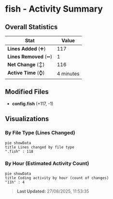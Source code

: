 # fish - Activity Summary 

## Overall Statistics

| Stat                   | Value                                                             |
| ---------------------- | ----------------------------------------------------------------- |
| **Lines Added** (➕)   | 117                                          |
| **Lines Removed** (➖) | 1                                        |
| **Net Change** (↕)    | 116                |
| **Active Time** (⌚)   | 4 minutes |


## Modified Files
- **config.fish** (+117, -1)

## Visualizations

### By File Type (Lines Changed)

```mermaid
pie showData
title Lines changed by file type
".fish" : 118
```

### By Hour (Estimated Activity Count)

```mermaid
pie showData
title Coding activity by hour (count of changes)
"11h" : 4
```


> **Last Updated:** 27/08/2025, 11:53:35